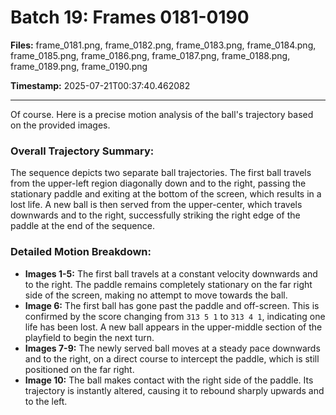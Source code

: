 # Batch 19: Frames 0181-0190

**Files:** frame_0181.png, frame_0182.png, frame_0183.png, frame_0184.png, frame_0185.png, frame_0186.png, frame_0187.png, frame_0188.png, frame_0189.png, frame_0190.png

**Timestamp:** 2025-07-21T00:37:40.462082

---

Of course. Here is a precise motion analysis of the ball's trajectory based on the provided images.

### Overall Trajectory Summary:
The sequence depicts two separate ball trajectories. The first ball travels from the upper-left region diagonally down and to the right, passing the stationary paddle and exiting at the bottom of the screen, which results in a lost life. A new ball is then served from the upper-center, which travels downwards and to the right, successfully striking the right edge of the paddle at the end of the sequence.

### Detailed Motion Breakdown:
*   **Images 1-5:** The first ball travels at a constant velocity downwards and to the right. The paddle remains completely stationary on the far right side of the screen, making no attempt to move towards the ball.
*   **Image 6:** The first ball has gone past the paddle and off-screen. This is confirmed by the score changing from `313 5 1` to `313 4 1`, indicating one life has been lost. A new ball appears in the upper-middle section of the playfield to begin the next turn.
*   **Images 7-9:** The newly served ball moves at a steady pace downwards and to the right, on a direct course to intercept the paddle, which is still positioned on the far right.
*   **Image 10:** The ball makes contact with the right side of the paddle. Its trajectory is instantly altered, causing it to rebound sharply upwards and to the left.
